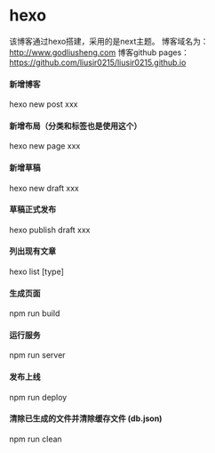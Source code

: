 # hexo
该博客通过hexo搭建，采用的是next主题。
博客域名为：http://www.godliusheng.com
博客github pages：https://github.com/liusir0215/liusir0215.github.io

#### 新增博客
hexo new post xxx

#### 新增布局（分类和标签也是使用这个）
hexo new page xxx

#### 新增草稿
hexo new draft xxx

#### 草稿正式发布
hexo publish draft xxx

#### 列出现有文章
hexo list [type]

#### 生成页面
npm run build

#### 运行服务
npm run server

#### 发布上线
npm run deploy

#### 清除已生成的文件并清除缓存文件 (db.json) 
npm run clean
